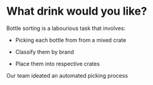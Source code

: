 # What drink would you like?

Bottle sorting is a labourious task that involves:

- Picking each bottle from from a mixed crate

- Classify them by brand

- Place them into respective crates

Our team ideated an automated picking process 
